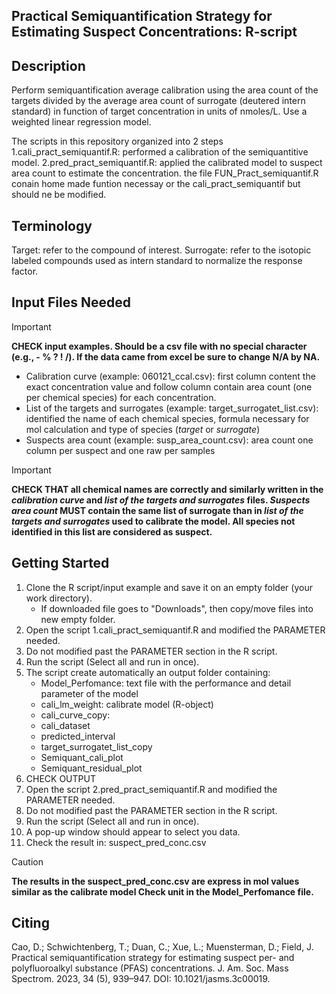 Practical Semiquantification Strategy for Estimating Suspect Concentrations: R-script
-----------------------------------------------------------------
Description
-----------
Perform semiquantification average calibration using the area count of the targets
divided by the average area count of surrogate (deutered intern standard) in 
function of target concentration in units of nmoles/L. Use a weighted linear regression model.

The scripts in this repository organized into 2 steps
1.cali_pract_semiquantif.R: performed a calibration of the semiquantitive model.
2.pred_pract_semiquantif.R: applied the calibrated model to suspect area count to estimate the concentration.
the file FUN_Pract_semiquantif.R conain home made funtion necessay or the cali_pract_semiquantif but should ne be modified.

Terminology
----------
Target: refer to the compound of interest.
Surrogate: refer to the isotopic labeled compounds used as intern standard to normalize the response factor.

Input Files Needed
------------------
> [!IMPORTANT]
> **CHECK input examples. Should be a csv file with no special character (e.g., - % ? ! /). If the data came from excel be sure to change N/A by NA.**
- Calibration curve (example: 060121_ccal.csv): first column content the exact concentration value and follow column contain area count (one per chemical species) for each concentration. 
- List of the targets and surrogates (example: target_surrogatet_list.csv): identified the name of each chemical species, formula necessary for mol calculation and type of species (_target_ or _surrogate_)
- Suspects area count (example: susp_area_count.csv): area count one column per suspect and one raw per samples
> [!IMPORTANT]
> **CHECK THAT all chemical names are correctly and similarly written in the _calibration curve_ and _list of the targets and surrogates_ files. _Suspects area count_ MUST contain the same list of surrogate than in _list of the targets and surrogates_ used to calibrate the model. All species not identified in this list are considered as suspect.**

Getting Started
----------------
1. Clone the R script/input example and save it on an empty folder (your work directory).
   - If downloaded file goes to "Downloads", then copy/move files into new empty folder.
2. Open the script 1.cali_pract_semiquantif.R and modified the PARAMETER needed.
3. Do not modified past the PARAMETER section in the R script.
4. Run the script (Select all and run in once).
5. The script create automatically an output folder containing:
	- Model_Perfomance: text file with the performance and detail parameter of the model
	- cali_lm_weight: calibrate model (R-object)
	- cali_curve_copy:
	- cali_dataset
	- predicted_interval
	- target_surrogatet_list_copy
	- Semiquant_cali_plot
	- Semiquant_residual_plot
6. CHECK OUTPUT 
7. Open the script 2.pred_pract_semiquantif.R and modified the PARAMETER needed.
8. Do not modified past the PARAMETER section in the R script.
9. Run the script (Select all and run in once).
10. A pop-up window should appear to select you data.
11. Check the result in: suspect_pred_conc.csv
> [!CAUTION]
> **The results in the suspect_pred_conc.csv are express in mol values similar as the calibrate model Check unit in the Model_Perfomance file.**

Citing
-------
Cao, D.; Schwichtenberg, T.; Duan, C.; Xue, L.; Muensterman, D.; Field, J. Practical semiquantification strategy for estimating suspect per- and polyfluoroalkyl substance (PFAS) concentrations. J. Am. Soc. Mass Spectrom. 2023, 34 (5), 939–947. DOI: 10.1021/jasms.3c00019.
